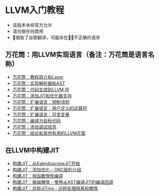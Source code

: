 # LLVM入门教程
* 该版本未经官方允许
* 请勿做任何商用
* 借助了谷歌翻译，可能存在不正确的语序

## 万花筒：用LLVM实现语言（备注：万花筒是语言名称）

* [万花筒：教程简介和Lexer](./Chapter1/README.md)
* [万花筒：实现解析器和AST](./Chapter2/README.md)
* [万花筒：代码生成到LLVM IR](./Chapter3/README.md)
* [万花筒：添加JIT和优化器支持](./Chapter4/README.md)
* [万花筒：扩展语言：控制流程](./Chapter5/README.md)
* [万花筒：扩展语言：用户定义的运算符](./Chapter6/README.md)
* [万花筒：扩展语言：可变变量](./Chapter7/README.md)
* [万花筒：编译为目标代码](./Chapter8/README.md)
* [万花筒：添加调试信息](./Chapter9/README.md)
* [万花筒：结论和其他有用的LLVM花絮](./Chapter10/README.md)

## 在LLVM中构建JIT
* [构建JIT：从KaleidoscopeJIT开始](./BuildingAJIT/Chapter1/README.md)
* [构建JIT：添加优化 - ORC层的介绍](./BuildingAJIT/Chapter2/README.md)
* [构建JIT：按函数惰性编译](./BuildingAJIT/Chapter3/README.md)
* [构建JIT：极端懒惰 - 使用从AST编译JIT的编译回调](./BuildingAJIT/Chapter4/README.md)
* [构建JIT：远程JITing - 远程处理隔离和懒惰](./BuildingAJIT/Chapter5/README.md)